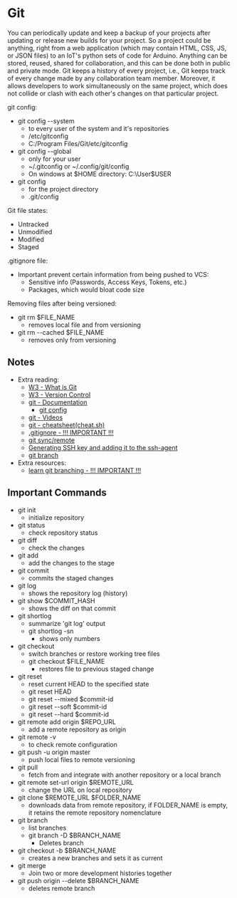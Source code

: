 # Git

You can periodically update and keep a backup of your projects after updating or release new builds for your project. So a project could be anything, right from a web application (which may contain HTML, CSS, JS, or JSON files) to an IoT's python sets of code for Arduino. Anything can be stored, reused, shared for collaboration, and this can be done both in public and private mode. Git keeps a history of every project, i.e., Git keeps track of every change made by any collaboration team member. Moreover, it allows developers to work simultaneously on the same project, which does not collide or clash with each other's changes on that particular project. 

git config:
* git config --system
  * to every user of the system and it's repositories
  * /etc/gitconfig
  * C:/Program Files/Git/etc/gitconfig
* git config --global
  * only for your user
  * ~/.gitconfig or ~/.config/git/config
  * On windows at $HOME directory: C:\User\$USER
* git config
  * for the project directory
  * .git/config

Git file states:
* Untracked
* Unmodified
* Modified
* Staged

.gitignore file:
* Important prevent certain information from being pushed to VCS:
  * Sensitive info (Passwords, Access Keys, Tokens, etc.)
  * Packages, which would bloat code size

Removing files after being versioned:
* git rm $FILE_NAME
  * removes local file and from versioning
* git rm --cached $FILE_NAME
  * removes only from versioning


## Notes

* Extra reading:
  * [W3 - What is Git](https://www.w3schools.in/git/intro/)
  * [W3 - Version Control](https://www.w3schools.in/git/version-control/)
  * [git - Documentation](https://git-scm.com/doc)
    * [git config](https://git-scm.com/docs/git-config)
  * [git - Videos](https://git-scm.com/videos)
  * [git - cheatsheet(cheat.sh)](http://cheat.sh/git)
  * [.gitignore -  !!! IMPORTANT !!!](https://www.w3docs.com/learn-git/gitignore.html)
  * [git sync/remote](https://www.w3docs.com/learn-git/introduction3.html)
  * [Generating SSH key and adding it to the ssh-agent](https://docs.github.com/en/github/authenticating-to-github/generating-a-new-ssh-key-and-adding-it-to-the-ssh-agent)
  * [git branch](https://www.w3docs.com/learn-git/introduction5.html)
* Extra resources:
  * [learn git branching - !!! IMPORTANT !!!](https://learngitbranching.js.org/)

## Important Commands

* git init
  * initialize repository
* git status
  * check repository status
* git diff
  * check the changes
* git add
  * add the changes to the stage
* git commit
  * commits the staged changes
* git log
  * shows the repository log (history)
* git show $COMMIT_HASH
  * shows the diff on that commit
* git shortlog
  * summarize 'git log' output
  * git shortlog -sn
    * shows only numbers
* git checkout
  * switch branches or restore working tree files
  * git checkout $FILE_NAME
    * restores file to previous staged change
* git reset
  * reset current HEAD to the specified state
  * git reset HEAD
  * git reset --mixed $commit-id
  * git reset --soft $commit-id
  * git reset --hard $commit-id
* git remote add origin $REPO_URL
  * add a remote repository as origin
* git remote -v
  * to check remote configuration
* git push -u origin master
  * push local files to remote versioning
* git pull
  * fetch from and integrate with another repository or a local branch
* git remote set-url origin $REMOTE_URL
  * change the URL on local repository
* git clone $REMOTE_URL $FOLDER_NAME
  * downloads data from remote repository, if FOLDER_NAME is empty, it retains the remote repository nomenclature
* git branch
  * list branches
  * git branch -D $BRANCH_NAME
    * Deletes branch
* git checkout -b $BRANCH_NAME
  * creates a new branches and sets it as current
* git merge
  * Join two or more development histories together
* git push origin --delete $BRANCH_NAME
  * deletes remote branch
